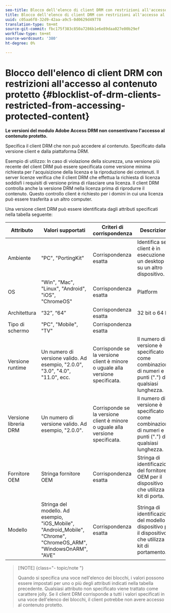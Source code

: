 ```yaml
---
seo-title: Blocco dell'elenco di client DRM con restrizioni all'accesso al contenuto protetto
title: Blocco dell'elenco di client DRM con restrizioni all'accesso al contenuto protetto
uuid: c05aa6f8-32d9-42aa-a9c5-0d0629d49778
translation-type: tm+mt
source-git-commit: fbc175f383c850a7286b1e6e89daa027e00b29ef
workflow-type: tm+mt
source-wordcount: '380'
ht-degree: 0%

---
```



# Blocco dell&#39;elenco di client DRM con restrizioni all&#39;accesso al contenuto protetto {#blocklist-of-drm-clients-restricted-from-accessing-protected-content}

**Le versioni del modulo Adobe Access DRM non consentivano l&#39;accesso al contenuto protetto.**

Specifica il client DRM che non può accedere al contenuto. Specificato dalla versione client e dalla piattaforma DRM.

Esempio di utilizzo: In caso di violazione della sicurezza, una versione più recente del client DRM può essere specificata come versione minima richiesta per l&#39;acquisizione della licenza e la riproduzione dei contenuti. Il server licenze verifica che il client DRM che effettua la richiesta di licenza soddisfi i requisiti di versione prima di rilasciare una licenza. Il client DRM controlla anche la versione DRM nella licenza prima di riprodurre il contenuto. Questo controllo client è richiesto per i domini in cui una licenza può essere trasferita a un altro computer.

Una versione client DRM può essere identificata dagli attributi specificati nella tabella seguente:

| **Attributo** | **Valori supportati** | **Criteri di corrispondenza** | **Descrizione** |
|---|---|---|---|
| Ambiente | &quot;PC&quot;, &quot;PortingKit&quot; | Corrispondenza esatta | Identifica se il client è in esecuzione su un desktop o su un altro dispositivo. |
| OS | &quot;Win&quot;, &quot;Mac&quot;, &quot;Linux&quot;, &quot;Android&quot;, &quot;iOS&quot;, &quot;ChromeOS&quot; | Corrispondenza esatta | Platform |
| Architettura | “32”, “64” | Corrispondenza esatta | 32 bit o 64 bit |
| Tipo di schermo | &quot;PC&quot;, &quot;Mobile&quot;, &quot;TV&quot; | Corrispondenza esatta |  |
| Versione runtime | Un numero di versione valido. Ad esempio, &quot;2.0.0&quot;, &quot;3.0&quot;, &quot;4.0&quot;, &quot;11.0&quot;, ecc. | Corrisponde se la versione client è minore o uguale alla versione specificata. | Il numero di versione è specificato come combinazione di numeri e punti (&quot;.&quot;) di qualsiasi lunghezza. |
| Versione libreria DRM | Un numero di versione valido. Ad esempio, &quot;2.0.0&quot;. | Corrisponde se la versione client è minore o uguale alla versione specificata. | Il numero di versione è specificato come combinazione di numeri e punti (&quot;.&quot;) di qualsiasi lunghezza. |
| Fornitore OEM | Stringa fornitore OEM | Corrispondenza esatta | Stringa di identificazione del fornitore OEM per il dispositivo che utilizza il kit di porta. |
| Modello | Stringa del modello. Ad esempio, &quot;iOS_Mobile&quot;, &quot;Android_Mobile&quot;, &quot;Chrome&quot;, &quot;ChromeOS_ARM&quot;, &quot;WindowsOnARM&quot;, &quot;AVE&quot; | Corrispondenza esatta | Stringa di identificazione del modello di dispositivo per il dispositivo che utilizza il kit di portamento. |

>[!NOTE] {class=&quot;- topic/note &quot;}
>
>Quando si specifica una voce nell&#39;elenco dei blocchi, i valori possono essere impostati per uno o più degli attributi indicati nella tabella precedente. Qualsiasi attributo non specificato viene trattato come carattere jolly. Se il client DRM corrisponde a tutti i valori specificati in una voce dell&#39;elenco dei blocchi, il client potrebbe non avere accesso al contenuto protetto.

